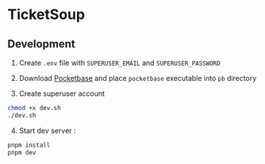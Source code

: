 # TicketSoup

## Development

1. Create `.env` file with `SUPERUSER_EMAIL` and `SUPERUSER_PASSWORD`

2. Download [Pocketbase](https://pocketbase.io/docs/) and place `pocketbase` executable into `pb` directory

3. Create superuser account

```bash
chmod +x dev.sh
./dev.sh
```

4. Start dev server :

```bash
pnpm install
pnpm dev
```

